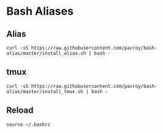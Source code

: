 # Bash Aliases

## Alias

```
curl -sS https://raw.githubusercontent.com/pacroy/bash-alias/master/install_alias.sh | bash -
```

## tmux

```
curl -sS https://raw.githubusercontent.com/pacroy/bash-alias/master/install_tmux.sh | bash -
```

## Reload

```
source ~/.bashrc
```
